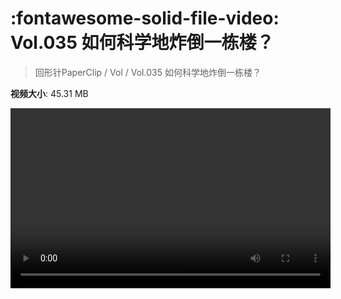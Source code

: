 # :fontawesome-solid-file-video: Vol.035 如何科学地炸倒一栋楼？

> 回形针PaperClip / Vol / Vol.035 如何科学地炸倒一栋楼？

**视频大小**: 45.31 MB

<video id="V-3b3d6d1381e3608fe05fef33e99c7c28" width="512" height="288" preload="none" playsinline webkit-playsinline></video>